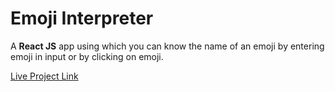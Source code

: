# Emoji Interpreter

A **React JS** app using which you can know the name of an emoji by entering emoji in input or by clicking on emoji.

[Live Project Link](https://ikwude.csb.app/)
